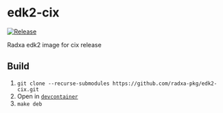# edk2-cix

[![Release](https://github.com/radxa-pkg/edk2-cix/actions/workflows/release.yaml/badge.svg)](https://github.com/radxa-pkg/edk2-cix/actions/workflows/release.yaml)

Radxa edk2 image for cix release

## Build

1. `git clone --recurse-submodules https://github.com/radxa-pkg/edk2-cix.git`
2. Open in [`devcontainer`](https://code.visualstudio.com/docs/devcontainers/containers)
3. `make deb`
